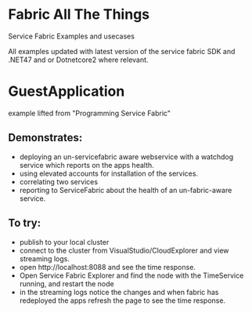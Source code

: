 # Fabric All The Things
Service Fabric Examples and usecases

All examples updated with latest version of the service fabric SDK and .NET47 and or Dotnetcore2 where relevant.

# GuestApplication
example lifted from "Programming Service Fabric"

## Demonstrates: 

* deploying an un-servicefabric aware webservice with a watchdog service which reports on the apps health.
* using elevated accounts for installation of the services.
* correlating two services
* reporting to ServiceFabric about the health of an un-fabric-aware service.

## To try:

* publish to your local cluster
* connect to the cluster from VisualStudio/CloudExplorer and view streaming logs.
* open http://localhost:8088 and see the time response.
* Open Service Fabric Explorer and find the node with the TimeService running, and restart the node
* in the streaming logs notice the changes and when fabric has redeployed the apps refresh the page to see the time response.

